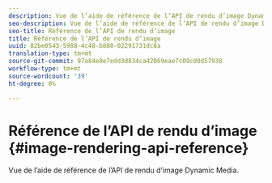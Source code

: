 ```yaml
---
description: Vue de l’aide de référence de l’API de rendu d’image Dynamic Media.
seo-description: Vue de l’aide de référence de l’API de rendu d’image Dynamic Media.
seo-title: Référence de l’API de rendu d’image
title: Référence de l’API de rendu d’image
uuid: 82be0543-5988-4c48-b880-02291731dc8a
translation-type: tm+mt
source-git-commit: 97a84e8e7edd3d834ca42069eae7c09c00d57938
workflow-type: tm+mt
source-wordcount: '39'
ht-degree: 0%

---
```



# Référence de l’API de rendu d’image {#image-rendering-api-reference}

Vue de l’aide de référence de l’API de rendu d’image Dynamic Media.

